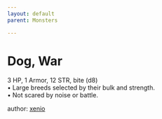 ```yaml
---
layout: default
parent: Monsters 

--- 
```

# Dog, War
3 HP, 1 Armor, 12 STR, bite (d8)  
• Large breeds selected by their bulk and strength.  
• Not scared by noise or battle.  





author: [xenio](https://xenioinabottle.blogspot.com/2021/02/classic-monsters-for-cairnito-part-1.html) 


